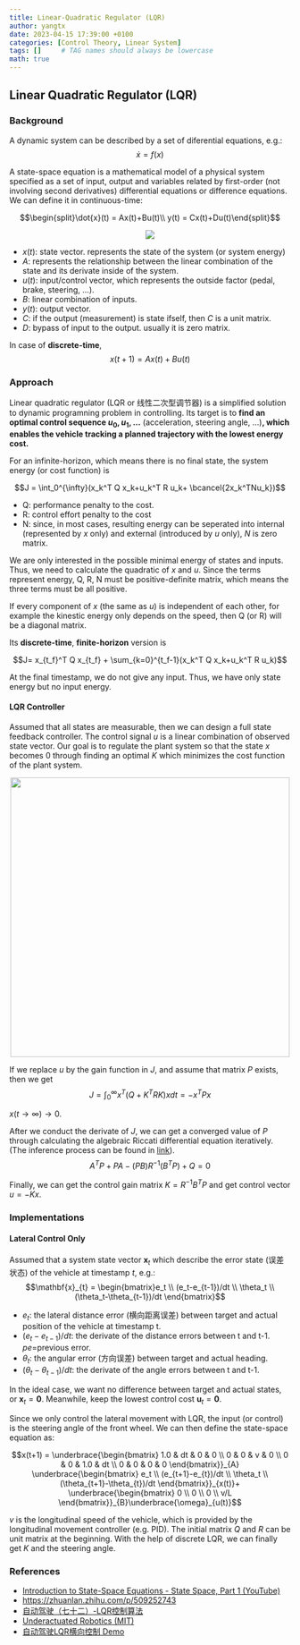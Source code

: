 ```yaml
---
title: Linear-Quadratic Regulator (LQR)
author: yangtx
date: 2023-04-15 17:39:00 +0100
categories: [Control Theory, Linear System]
tags: []     # TAG names should always be lowercase
math: true
---
```


## Linear Quadratic Regulator (LQR)

### Background

A dynamic system can be described by a set of diferential equations, e.g.:
$$\dot{x} = f(x)$$

A state-space equation is a mathematical model of a physical system specified as a set of input, output and variables related by first-order (not involving second derivatives) differential equations or difference equations. We can define it in continuous-time:

$$\begin{split}\dot{x}(t) = Ax(t)+Bu(t)\\ y(t) = Cx(t)+Du(t)\end{split}$$

<center>

![](https://upload.wikimedia.org/wikipedia/commons/e/eb/Typical_State_Space_model.svg)
</center>

* $x(t)$: state vector. represents the state of the system (or system energy)
* $A$: represents the relationship between the linear combination of the state and its derivate inside of the system.
* $u(t)$: input/control vector, which represents the outside factor (pedal, brake, steering, ...).
* $B$: linear combination of inputs.
* $y(t)$: output vector. 
* $C$: if the output (measurement) is state ifself, then $C$ is a unit matrix.
* $D$: bypass of input to the output. usually it is zero matrix.

In case of **discrete-time**,
$$x(t+1) = Ax(t)+Bu(t)$$

### Approach

Linear quadratic regulator (LQR or 线性二次型调节器) is a simplified solution to dynamic programning problem in controlling. Its target is to **find an optimal control sequence ${u_0,u_1,...}$** (acceleration, steering angle, ...)**, which enables the vehicle tracking a planned trajectory with the lowest energy cost.**

For an infinite-horizon, which means there is no final state, the system energy (or cost function) is

 $$J = \int_0^{\infty}(x_k^T Q x_k+u_k^T R u_k+ \bcancel{2x_k^TNu_k})$$

 * Q: performance penalty to the cost.
* R: control effort penalty to the cost
* N: since, in most cases, resulting energy can be seperated into internal (represented by $x$ only) and external (introduced by $u$ only), $N$ is zero matrix.

We are only interested in the possible minimal energy of states and inputs.
Thus, we need to calculate the quadratic of $x$ and $u$. 
Since the terms represent energy, Q, R, N must be positive-definite matrix, which means the three terms must be all positive.

If every component of $x$ (the same as $u$) is independent of each other, for example the kinestic energy only depends on the speed, then Q (or R) will be a diagonal matrix.


Its **discrete-time**, **finite-horizon** version is

$$J= x_{t_f}^T Q x_{t_f} + \sum_{k=0}^{t_f-1}(x_k^T Q x_k+u_k^T R u_k)$$

At the final timestamp, we do not give any input. Thus, we have only state energy but no input energy.

#### LQR Controller

Assumed that all states are measurable, then we can design a full state feedback controller. The control signal $u$ is a linear combination of observed state vector. Our goal is to regulate the plant system so that the state $x$ becomes $0$ through finding an optimal $K$ which minimizes the cost function of the plant system.

<center>
<img src="https://de.mathworks.com/discovery/optimal-control/_jcr_content/mainParsys/columns/daa10959-3b74-4985-b7e9-d12f3dee67b6/image_copy.adapt.full.medium.jpg/1678732752301.jpg" width=500>
</center>

If we replace $u$ by the gain function in $J$, and assume that matrix $P$ exists, then we get
$$J= \int_{0}^{\infty}x^T (Q+K^TRK) x dt = -x^TPx$$

$x(t\rightarrow\infty)\rightarrow 0$.

After we conduct the derivate of $J$, we can get a converged value of $P$ through calculating the algebraic Riccati differential equation iteratively. (The inference process can be found in [link](https://blog.csdn.net/ChenGuiGan/article/details/116483597)).
$$A^TP+PA-(PB)R^{-1}(B^TP)+Q=0$$

Finally, we can get the control gain matrix $K=R^{-1}B^TP$ and get control vector $u = -Kx$.

### Implementations

#### Lateral Control Only
Assumed that a system state vector $\mathbf{x}_{t}$ which describe the error state (误差状态) of the vehicle at timestamp $t$, e.g.:
$$\mathbf{x}_{t} = \begin{bmatrix}e_t \\ (e_t-e_{t-1})/dt \\ \theta_t \\ (\theta_t-\theta_{t-1})/dt \end{bmatrix}$$

* $e_t$: the lateral distance error (横向距离误差) between target and actual position of the vehicle at timestamp t.
* $(e_t-e_{t-1})/dt$: the derivate of the distance errors between t and t-1. $pe$=previous error.
* $\theta_t$: the angular error (方向误差) between target and actual heading.
* $(\theta_t-\theta_{t-1})/dt$: the derivate of the angle errors between t and t-1.

In the ideal case, we want no difference between target and actual states, or $\mathbf{x}_{t} = \mathbf{0}$. Meanwhile, keep the lowest control cost $\mathbf{u}_{t} = \mathbf{0}$.

Since we only control the lateral movement with LQR, the input (or control) is the steering angle of the front wheel. We can then define the state-space equation as:

$$x(t+1) = 
\underbrace{\begin{bmatrix}
    1.0 & dt & 0 & 0 \\ 
    0 & 0 & v & 0 \\ 
    0 & 0 & 1.0 & dt \\ 
    0 & 0 & 0 & 0
\end{bmatrix}}_{A}
\underbrace{\begin{bmatrix}
    e_t \\ (e_{t+1}-e_{t})/dt \\ 
    \theta_t \\ 
    (\theta_{t+1}-\theta_{t})/dt 
\end{bmatrix}}_{x(t)}+ 
\underbrace{\begin{bmatrix} 0 \\ 0 \\ 0 \\ v/L
\end{bmatrix}}_{B}\underbrace{\omega}_{u(t)}$$

$v$ is the longitudinal speed of the vehicle, which is provided by the longitudinal movement controller (e.g. PID). The initial matrix $Q$ and $R$ can be unit matrix at the beginning. With the help of discrete LQR, we can finally get $K$ and the steering angle.



### References

* [Introduction to State-Space Equations - State Space, Part 1 (YouTube)](https://www.youtube.com/watch?v=hpeKrMG-WP0)
* https://zhuanlan.zhihu.com/p/509252743
* [自动驾驶（七十二）-LQR控制算法](https://blog.csdn.net/zhouyy858/article/details/107606500)
* [Underactuated Robotics (MIT)](http://underactuated.mit.edu/lqr.html)
* [自动驾驶LQR横向控制 Demo](https://www.bilibili.com/video/BV11D4y1t7Dg/)